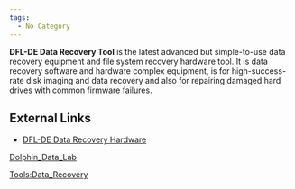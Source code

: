 ```yaml
---
tags:
  - No Category
---
```

**DFL-DE Data Recovery Tool** is the latest advanced but simple-to-use
data recovery equipment and file system recovery hardware tool. It is
data recovery software and hardware complex equipment, is for
high-success-rate disk imaging and data recovery and also for repairing
damaged hard drives with common firmware failures.

## External Links

- [DFL-DE Data Recovery
  Hardware](http://www.dolphindatalab.com/product/data-extractor-dfl-de/)

[Dolphin_Data_Lab](dolphin_data_lab.md)

[Tools:Data_Recovery](tools_data_recovery.md)